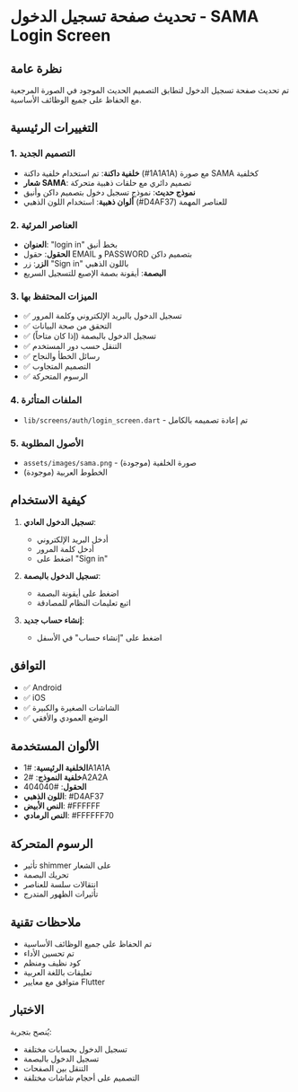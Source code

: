# تحديث صفحة تسجيل الدخول - SAMA Login Screen

## نظرة عامة
تم تحديث صفحة تسجيل الدخول لتطابق التصميم الحديث الموجود في الصورة المرجعية مع الحفاظ على جميع الوظائف الأساسية.

## التغييرات الرئيسية

### 1. التصميم الجديد
- **خلفية داكنة**: تم استخدام خلفية داكنة (#1A1A1A) مع صورة SAMA كخلفية
- **شعار SAMA**: تصميم دائري مع حلقات ذهبية متحركة
- **نموذج حديث**: نموذج تسجيل دخول بتصميم داكن وأنيق
- **ألوان ذهبية**: استخدام اللون الذهبي (#D4AF37) للعناصر المهمة

### 2. العناصر المرئية
- **العنوان**: "login in" بخط أنيق
- **الحقول**: حقول EMAIL و PASSWORD بتصميم داكن
- **الزر**: زر "Sign in" باللون الذهبي
- **البصمة**: أيقونة بصمة الإصبع للتسجيل السريع

### 3. الميزات المحتفظ بها
- ✅ تسجيل الدخول بالبريد الإلكتروني وكلمة المرور
- ✅ التحقق من صحة البيانات
- ✅ تسجيل الدخول بالبصمة (إذا كان متاحاً)
- ✅ التنقل حسب دور المستخدم
- ✅ رسائل الخطأ والنجاح
- ✅ التصميم المتجاوب
- ✅ الرسوم المتحركة

### 4. الملفات المتأثرة
- `lib/screens/auth/login_screen.dart` - تم إعادة تصميمه بالكامل

### 5. الأصول المطلوبة
- `assets/images/sama.png` - صورة الخلفية (موجودة)
- الخطوط العربية (موجودة)

## كيفية الاستخدام

1. **تسجيل الدخول العادي**:
   - أدخل البريد الإلكتروني
   - أدخل كلمة المرور
   - اضغط على "Sign in"

2. **تسجيل الدخول بالبصمة**:
   - اضغط على أيقونة البصمة
   - اتبع تعليمات النظام للمصادقة

3. **إنشاء حساب جديد**:
   - اضغط على "إنشاء حساب" في الأسفل

## التوافق
- ✅ Android
- ✅ iOS
- ✅ الشاشات الصغيرة والكبيرة
- ✅ الوضع العمودي والأفقي

## الألوان المستخدمة
- **الخلفية الرئيسية**: #1A1A1A
- **خلفية النموذج**: #2A2A2A
- **الحقول**: #404040
- **اللون الذهبي**: #D4AF37
- **النص الأبيض**: #FFFFFF
- **النص الرمادي**: #FFFFFF70

## الرسوم المتحركة
- تأثير shimmer على الشعار
- تحريك البصمة
- انتقالات سلسة للعناصر
- تأثيرات الظهور المتدرج

## ملاحظات تقنية
- تم الحفاظ على جميع الوظائف الأساسية
- تم تحسين الأداء
- كود نظيف ومنظم
- تعليقات باللغة العربية
- متوافق مع معايير Flutter

## الاختبار
يُنصح بتجربة:
- تسجيل الدخول بحسابات مختلفة
- تسجيل الدخول بالبصمة
- التنقل بين الصفحات
- التصميم على أحجام شاشات مختلفة
